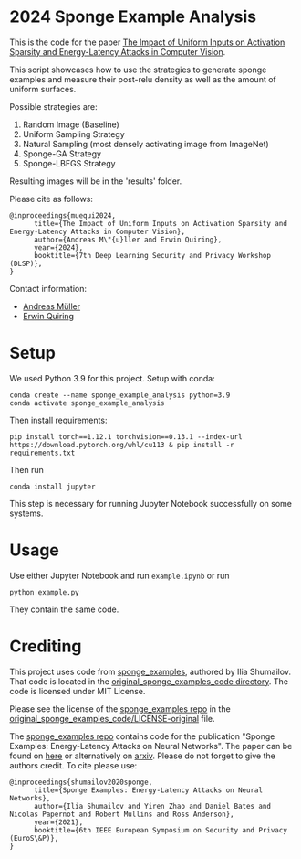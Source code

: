 # 2024 Sponge Example Analysis
This is the code for the paper [The Impact of Uniform Inputs on Activation Sparsity and Energy-Latency Attacks in Computer Vision](https://arxiv.org/abs/2403.18587).

This script showcases how to use the strategies to generate sponge examples and measure their post-relu density as well as the amount of uniform surfaces.

Possible strategies are:
1. Random Image (Baseline)
2. Uniform Sampling Strategy
3. Natural Sampling (most densely activating image from ImageNet)
4. Sponge-GA Strategy
5. Sponge-LBFGS Strategy

Resulting images will be in the 'results' folder.

Please cite as follows:

```
@inproceedings{muequi2024,
      title={The Impact of Uniform Inputs on Activation Sparsity and Energy-Latency Attacks in Computer Vision}, 
      author={Andreas M\"{u}ller and Erwin Quiring},
      year={2024},
      booktitle={7th Deep Learning Security and Privacy Workshop (DLSP)},
}
```

Contact information:
- [Andreas Müller](https://scholar.google.com/citations?user=DtFxQ_IAAAAJ)
- [Erwin Quiring](https://scholar.google.com/citations?hl=de&user=yR0cDFoAAAAJ) 

# Setup
We used Python 3.9 for this project. Setup with conda:

```
conda create --name sponge_example_analysis python=3.9
conda activate sponge_example_analysis
```

Then install requirements:
```
pip install torch==1.12.1 torchvision==0.13.1 --index-url https://download.pytorch.org/whl/cu113 & pip install -r requirements.txt 
``` 

Then run
```
conda install jupyter 
```
This step is necessary for running Jupyter Notebook successfully on some systems.

# Usage
Use either Jupyter Notebook and run `example.ipynb` or run
```
python example.py
```
They contain the same code.

# Crediting
This project uses code from [sponge_examples](https://github.com/iliaishacked/sponge_examples), authored by Ilia Shumailov. That code is located in the [original_sponge_examples_code directory](./original_sponge_examples_code). The code is licensed under MIT License.

Please see the license of the [sponge_examples repo](https://github.com/iliaishacked/sponge_examples) in the [original_sponge_examples_code/LICENSE-original](original_sponge_examples_code/LICENSE-original) file.

The [sponge_examples repo](https://github.com/iliaishacked/sponge_examples) contains code for the publication "Sponge Examples: Energy-Latency Attacks on Neural Networks".
The paper can be found on [here](https://www.cl.cam.ac.uk/~is410/Papers/sponges_draft.pdf) or alternatively on [arxiv](https://arxiv.org/abs/2006.03463).
Please do not forget to give the authors credit. To cite please use:
```
@inproceedings{shumailov2020sponge,
      title={Sponge Examples: Energy-Latency Attacks on Neural Networks}, 
      author={Ilia Shumailov and Yiren Zhao and Daniel Bates and Nicolas Papernot and Robert Mullins and Ross Anderson},
      year={2021},
      booktitle={6th IEEE European Symposium on Security and Privacy (EuroS\&P)},
}
```

